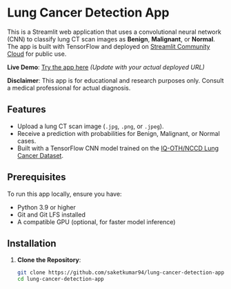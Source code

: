 # Lung Cancer Detection App

This is a Streamlit web application that uses a convolutional neural network (CNN) to classify lung CT scan images as **Benign**, **Malignant**, or **Normal**. The app is built with TensorFlow and deployed on [Streamlit Community Cloud](https://streamlit.io/cloud) for public use.

**Live Demo**: [Try the app here](https://lung-cancer-detection-saket.streamlit.app) *(Update with your actual deployed URL)*

**Disclaimer**: This app is for educational and research purposes only. Consult a medical professional for actual diagnosis.

## Features
- Upload a lung CT scan image (`.jpg`, `.png`, or `.jpeg`).
- Receive a prediction with probabilities for Benign, Malignant, or Normal cases.
- Built with a TensorFlow CNN model trained on the [IQ-OTH/NCCD Lung Cancer Dataset](https://www.kaggle.com/datasets/khaledmostafaiq/iqothnccd-lung-cancer-dataset).
  
## Prerequisites
To run this app locally, ensure you have:
- Python 3.9 or higher
- Git and Git LFS installed
- A compatible GPU (optional, for faster model inference)

## Installation
1. **Clone the Repository**:
   ```bash
   git clone https://github.com/saketkumar94/lung-cancer-detection-app.git
   cd lung-cancer-detection-app
